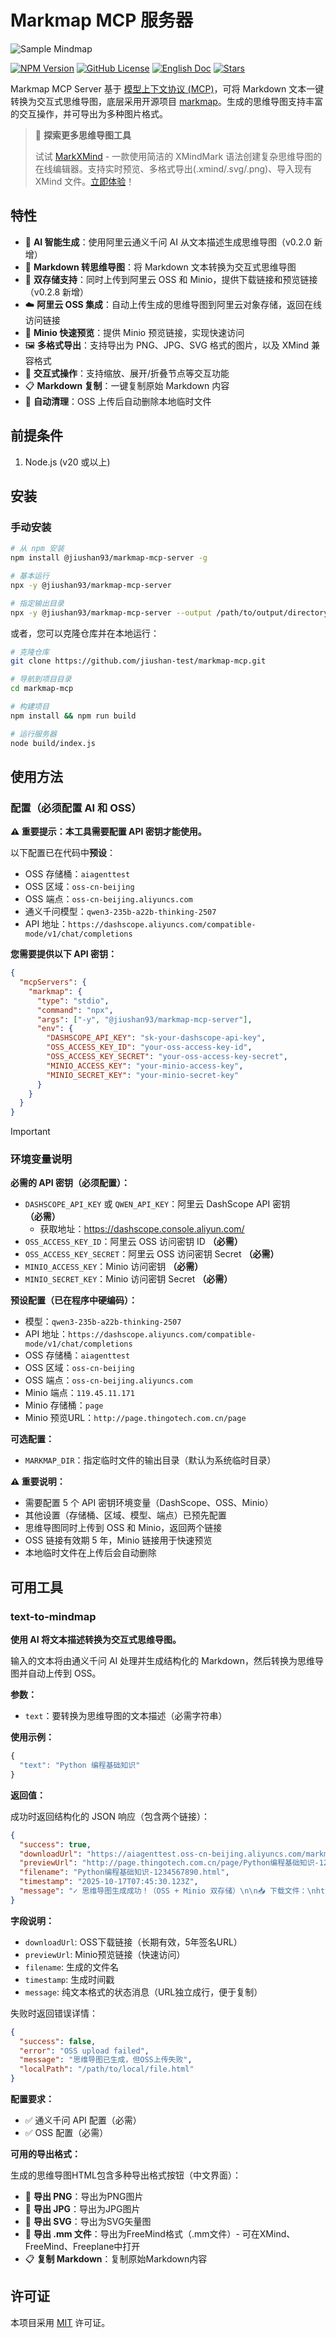 # Markmap MCP 服务器

![Sample Mindmap](./docs/markmap_zh.svg)

[![NPM Version](https://img.shields.io/npm/v/@jiushan93/markmap-mcp-server.svg)](https://www.npmjs.com/package/@jiushan93/markmap-mcp-server)
[![GitHub License](https://img.shields.io/github/license/jiushan-test/markmap-mcp.svg)](LICENSE)
[![English Doc](https://img.shields.io/badge/English-Click-blue)](README.md)
[![Stars](https://img.shields.io/github/stars/jiushan-test/markmap-mcp)](https://github.com/jiushan-test/markmap-mcp)

Markmap MCP Server 基于 [模型上下文协议 (MCP)](https://modelcontextprotocol.io/introduction)，可将 Markdown 文本一键转换为交互式思维导图，底层采用开源项目 [markmap](https://github.com/markmap/markmap)。生成的思维导图支持丰富的交互操作，并可导出为多种图片格式。

> 🎉 **探索更多思维导图工具**
>
> 试试 [MarkXMind](https://github.com/jinzcdev/markxmind) - 一款使用简洁的 XMindMark 语法创建复杂思维导图的在线编辑器。支持实时预览、多格式导出(.xmind/.svg/.png)、导入现有 XMind 文件。[立即体验](https://markxmind.js.org/)！

## 特性

- 🤖 **AI 智能生成**：使用阿里云通义千问 AI 从文本描述生成思维导图（v0.2.0 新增）
- 🌠 **Markdown 转思维导图**：将 Markdown 文本转换为交互式思维导图
- 🔗 **双存储支持**：同时上传到阿里云 OSS 和 Minio，提供下载链接和预览链接（v0.2.8 新增）
- ☁️ **阿里云 OSS 集成**：自动上传生成的思维导图到阿里云对象存储，返回在线访问链接
- 🚀 **Minio 快速预览**：提供 Minio 预览链接，实现快速访问
- 🖼️ **多格式导出**：支持导出为 PNG、JPG、SVG 格式的图片，以及 XMind 兼容格式
- 🔄 **交互式操作**：支持缩放、展开/折叠节点等交互功能
- 📋 **Markdown 复制**：一键复制原始 Markdown 内容
- 🧹 **自动清理**：OSS 上传后自动删除本地临时文件

## 前提条件

1. Node.js (v20 或以上)

## 安装

### 手动安装

```bash
# 从 npm 安装
npm install @jiushan93/markmap-mcp-server -g

# 基本运行
npx -y @jiushan93/markmap-mcp-server

# 指定输出目录
npx -y @jiushan93/markmap-mcp-server --output /path/to/output/directory
```

或者，您可以克隆仓库并在本地运行：

```bash
# 克隆仓库
git clone https://github.com/jiushan-test/markmap-mcp.git

# 导航到项目目录
cd markmap-mcp

# 构建项目
npm install && npm run build

# 运行服务器
node build/index.js
```

## 使用方法

### 配置（必须配置 AI 和 OSS）

**⚠️ 重要提示：本工具需要配置 API 密钥才能使用。**

以下配置已在代码中**预设**：

- OSS 存储桶：`aiagenttest`
- OSS 区域：`oss-cn-beijing`
- OSS 端点：`oss-cn-beijing.aliyuncs.com`
- 通义千问模型：`qwen3-235b-a22b-thinking-2507`
- API 地址：`https://dashscope.aliyuncs.com/compatible-mode/v1/chat/completions`

**您需要提供以下 API 密钥：**

```json
{
  "mcpServers": {
    "markmap": {
      "type": "stdio",
      "command": "npx",
      "args": ["-y", "@jiushan93/markmap-mcp-server"],
      "env": {
        "DASHSCOPE_API_KEY": "sk-your-dashscope-api-key",
        "OSS_ACCESS_KEY_ID": "your-oss-access-key-id",
        "OSS_ACCESS_KEY_SECRET": "your-oss-access-key-secret",
        "MINIO_ACCESS_KEY": "your-minio-access-key",
        "MINIO_SECRET_KEY": "your-minio-secret-key"
      }
    }
  }
}
```

> [!IMPORTANT]
>
> ### 环境变量说明
>
> **必需的 API 密钥（必须配置）：**
>
> - `DASHSCOPE_API_KEY` 或 `QWEN_API_KEY`：阿里云 DashScope API 密钥 **（必需）**
>   - 获取地址：https://dashscope.console.aliyun.com/
> - `OSS_ACCESS_KEY_ID`：阿里云 OSS 访问密钥 ID **（必需）**
> - `OSS_ACCESS_KEY_SECRET`：阿里云 OSS 访问密钥 Secret **（必需）**
> - `MINIO_ACCESS_KEY`：Minio 访问密钥 **（必需）**
> - `MINIO_SECRET_KEY`：Minio 访问密钥 Secret **（必需）**
>
> **预设配置（已在程序中硬编码）：**
>
> - 模型：`qwen3-235b-a22b-thinking-2507`
> - API 地址：`https://dashscope.aliyuncs.com/compatible-mode/v1/chat/completions`
> - OSS 存储桶：`aiagenttest`
> - OSS 区域：`oss-cn-beijing`
> - OSS 端点：`oss-cn-beijing.aliyuncs.com`
> - Minio 端点：`119.45.11.171`
> - Minio 存储桶：`page`
> - Minio 预览URL：`http://page.thingotech.com.cn/page`
>
> **可选配置：**
>
> - `MARKMAP_DIR`：指定临时文件的输出目录（默认为系统临时目录）
>
> **⚠️ 重要说明：**
>
> - 需要配置 5 个 API 密钥环境变量（DashScope、OSS、Minio）
> - 其他设置（存储桶、区域、模型、端点）已预先配置
> - 思维导图同时上传到 OSS 和 Minio，返回两个链接
> - OSS 链接有效期 5 年，Minio 链接用于快速预览
> - 本地临时文件在上传后会自动删除

## 可用工具

### text-to-mindmap

**使用 AI 将文本描述转换为交互式思维导图。**

输入的文本将由通义千问 AI 处理并生成结构化的 Markdown，然后转换为思维导图并自动上传到 OSS。

**参数：**

- `text`：要转换为思维导图的文本描述（必需字符串）

**使用示例：**

```javascript
{
  "text": "Python 编程基础知识"
}
```

**返回值：**

成功时返回结构化的 JSON 响应（包含两个链接）：

```json
{
  "success": true,
  "downloadUrl": "https://aiagenttest.oss-cn-beijing.aliyuncs.com/markmap/Python编程基础知识-1234567890.html?...",
  "previewUrl": "http://page.thingotech.com.cn/page/Python编程基础知识-1234567890.html",
  "filename": "Python编程基础知识-1234567890.html",
  "timestamp": "2025-10-17T07:45:30.123Z",
  "message": "✓ 思维导图生成成功！（OSS + Minio 双存储）\n\n📥 下载文件：\nhttps://aiagenttest.oss-cn-beijing.aliyuncs.com/markmap/Python编程基础知识-1234567890.html?...\n\n👁️ 在线预览：\nhttp://page.thingotech.com.cn/page/Python编程基础知识-1234567890.html\n\n📄 文件名：Python编程基础知识-1234567890.html\n\n💡 提示：复制上方链接到浏览器即可访问思维导图，支持缩放、展开/折叠、导出等交互操作。"
}
```

**字段说明：**

- `downloadUrl`: OSS下载链接（长期有效，5年签名URL）
- `previewUrl`: Minio预览链接（快速访问）
- `filename`: 生成的文件名
- `timestamp`: 生成时间戳
- `message`: 纯文本格式的状态消息（URL独立成行，便于复制）

失败时返回错误详情：

```json
{
  "success": false,
  "error": "OSS upload failed",
  "message": "思维导图已生成，但OSS上传失败",
  "localPath": "/path/to/local/file.html"
}
```

**配置要求：**

- ✅ 通义千问 API 配置（必需）
- ✅ OSS 配置（必需）

**可用的导出格式：**

生成的思维导图HTML包含多种导出格式按钮（中文界面）：

- 📸 **导出 PNG**：导出为PNG图片
- 📸 **导出 JPG**：导出为JPG图片
- 📸 **导出 SVG**：导出为SVG矢量图
- 🧠 **导出 .mm 文件**：导出为FreeMind格式（.mm文件）- 可在XMind、FreeMind、Freeplane中打开
- 📋 **复制 Markdown**：复制原始Markdown内容

## 许可证

本项目采用 [MIT](./LICENSE) 许可证。
